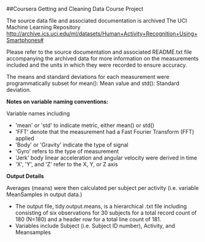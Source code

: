 ##Coursera Getting and Cleaning Data Course Project

The source data file and associated documentation is archived The UCI Machine Learning Repository
http://archive.ics.uci.edu/ml/datasets/Human+Activity+Recognition+Using+Smartphones# 

Please refer to the source documentation and associated README.txt file accompanying the archived data for more information on the measurements included and the units in which they were recorded to ensure accuracy.  

The means and standard deviations for each measurement were programmatically subset for mean(): Mean value and std(): Standard deviation.

**Notes on variable naming conventions:** 

Variable names including
 - 'mean' or 'std' to indicate metric, either mean() or std()
 - 'FFT' denote that the measurement had a Fast Fourier Transform (FFT) applied
 - 'Body' or 'Gravity' indicate the type of signal
 - 'Gyro' refers to the type of measurement
 - 'Jerk' body linear acceleration and angular velocity were derived in time
 - 'X', 'Y', and 'Z' refer to the X, Y, or Z axis 

**Output Details**

Averages (means) were then calculated per subject per activity (i.e. variable MeanSamples in output data.)

- The output file, tidy.output.means, is a hierarchical .txt file including consisting of six observations for 30 subjects for a total record count of 180 (N=180) and a header row for a total line count of 181.  
- Variables include Subject (i.e. Subject ID number), Activity, and Meansamples
